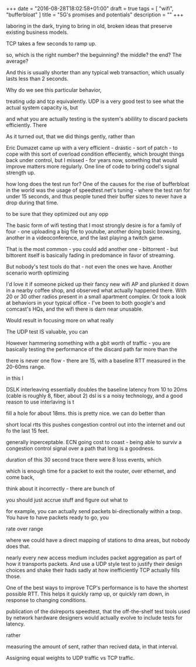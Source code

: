 +++
date = "2016-08-28T18:02:58+01:00"
draft = true
tags = [ "wifi", "bufferbloat" ]
title = "5G's promises and potentials"
description = ""
+++

laboring in the dark, trying to bring in old, broken ideas that preserve existing business models.

TCP takes a few seconds to ramp  up.

so, which is the right number? the beguinning? the middle? the end? The average?

And this is usually shorter than any typical web transaction, which usually lasts less than 2 seconds.

Why do we see this particular behavior, 

treating udp and tcp equivalently. UDP is a very good test to see what the actual system capacity is, but 

and what you are actually testing is the system's abilility to discard packets efficiently. There 

As it turned out, that we did things gently, rather than 

Eric Dumazet came up with a very efficient - drastic - sort of patch -
to cope with this sort of overload condition effeciently, which
brought things back under control, but I missed - for years now,
something that would improve matters more regularly. One line of code
to bring codel's signal strength up.



how long does the test run for? One of the causes for the rise of bufferbloat in the world was the usage of speedtest.net's tuning - where the test ran for under 15 seconds, and thus people tuned their buffer sizes to never have a drop during that time.

to be sure that they optimized out any opp

The basic form of wifi testing that I most strongly desire is for a
family of four - one uploading a big file to youtube, another doing basic browsing, another in a videoconference, and the last playing a twitch game. 

That is the most common - you could add another one - bittorrent - but
bittorent itself is basically fading in predomance in favor of streaming.

But nobody's test tools do that - not even the ones we have. Another scenario worth optimizing

I'd love it if someone picked up their fancy new wifi AP and plunked it down in a nearby coffee shop, and observed what actually happened there. With 20 or 30 other radios present in a small apartment complex. Or took a look at behaviors in your typical office - I've been to both google's and comcast's HQs, and the wifi there is darn near unusable.

Would result in focusing more on what really

The UDP test IS valuable, you can

However hammering something with a gbit worth of traffic - you are basically testing the performance of the discard
path far more than the

there is never one flow - there are 15, with a baseline RTT measured in the 20-60ms range.

in this l

DSLK interleaving essentially doubles the baseline latency from 10 to 20ms (cable is roughly 8, fiber, about 2)
dsl is s a noisy technology, and a good reason to use interlaving is t

fill a hole for about 18ms.
this is pretty nice. we can do better than

short local rtts this pushes congestion control out into the internet and out fo the last 15 feet.

generally inperceptable. ECN going cost to coast - being able to surviv a congestion control signal
over a path that long is a goodness.

duration of this 30 second trace there were 8 loss events, which

which is enough time for a packet to exit the router, over ethernet, and come back,

think about it incorrectly - there are bunch of

you should just accrue stuff and figure out what to

for example, you can actually send packets bi-directionally within a txop.
You have to have packets ready to go, you

rate over range

where we could have a direct mapping of stations to dma areas, but nobody does that.

nearly every new access medium includes packet aggregation as part of how it transports packets. And use a UDP style test
to justify their design choices and shake their hads sadly at how inefficiently TCP actually fills those.

One of the best ways to improve TCP's performance is to have the shortest possible RTT. This helps it quickly
ramp up, or quickly ram down, in response to changing conditions.

publication of the dslreports speedtest, that the off-the-shelf test tools used by network hardware designers would
actually evolve to include tests for latency.

rather 

measuring the amount of sent, rather than recived data, in that interval.

Assigning equal weights to UDP traffic vs TCP traffic.
